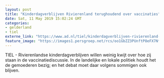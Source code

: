 ```yaml
---
layout: post
title: "Kinderdagverblijven Rivierenland terughoudend over vaccinaties"
date: Sat, 11 May 2019 15:02:24 GMT
categories: 
- gelderland 
- tiel 
externe_link: "https://www.ad.nl/tiel/kinderdagverblijven-rivierenland-terughoudend-over-vaccinaties~a597bc2b/"
feature_image: "https://images1.persgroep.net/rcs/oo1GbZZ3PUnftP8eFX7NfuTAvfg/diocontent/117685837/_fitwidth/400/?appId=21791a8992982cd8da851550a453bd7f&quality=0.7"
---
```


TIEL - Rivierenlandse kinderdagverblijven willen weinig kwijt over hoe zij staan in de vaccinatiediscussie. In de landelijke en lokale politiek houdt het de gemoederen bezig; en het debat moet daar volgens sommigen ook blijven.
